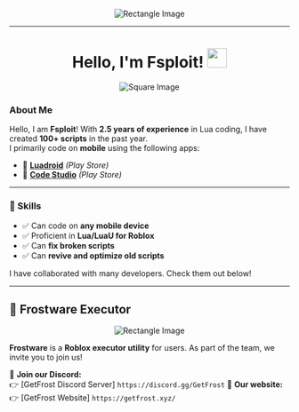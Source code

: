 <!-- Top Image (Rectangle) -->
<p align="center">
  <img src="https://s6.ezgif.com/tmp/ezgif-65e125cbe9c4c.gif" alt="Rectangle Image">
</p>

---

<!-- Small Square Image with Title -->
<h1 align="center">
  <b>Hello, I'm Fsploit! </b>
  <img src="https://i.pinimg.com/736x/fe/8d/2a/fe8d2a29a58505c80818625bb4f51c8d.jpg" width="35">
</h1>

<p align="center">
  <img src="https://i.pinimg.com/736x/fe/8d/2a/fe8d2a29a58505c80818625bb4f51c8d.jpg" alt="Square Image">
</p>

### About Me  
Hello, I am **Fsploit**! With **2.5 years of experience** in Lua coding, I have created **100+ scripts** in the past year.  
I primarily code on **mobile** using the following apps:

- 📱 **[Luadroid](https://play.google.com/store/apps/details?id=com.aide.ui)** *(Play Store)*
- 📱 **[Code Studio](https://play.google.com/store/apps/details?id=com.rhmsoft.codestudio)** *(Play Store)*

---

### 🚀 Skills  
- ✅ Can code on **any mobile device**
- ✅ Proficient in **Lua/LuaU for Roblox**
- ✅ Can **fix broken scripts**
- ✅ Can **revive and optimize old scripts**

I have collaborated with many developers. Check them out below!  

---

## 🔹 Frostware Executor  

<p align="center">
  <img src="https://s6.ezgif.com/tmp/ezgif-65e125cbe9c4c.gif" alt="Rectangle Image">
</p>

**Frostware** is a **Roblox executor utility** for users. As part of the team, we invite you to join us!  

🔗 **Join our Discord:**  
👉 [GetFrost Discord Server]
```https://discord.gg/GetFrost```
🔗 **Our website:**
👉 [GetFrost Website]
```https://getfrost.xyz/```
